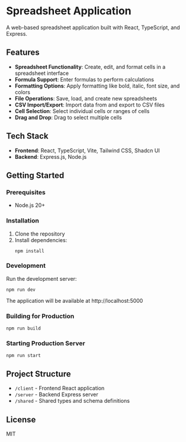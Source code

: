 
# Spreadsheet Application

A web-based spreadsheet application built with React, TypeScript, and Express.

## Features

- **Spreadsheet Functionality**: Create, edit, and format cells in a spreadsheet interface
- **Formula Support**: Enter formulas to perform calculations
- **Formatting Options**: Apply formatting like bold, italic, font size, and colors
- **File Operations**: Save, load, and create new spreadsheets
- **CSV Import/Export**: Import data from and export to CSV files
- **Cell Selection**: Select individual cells or ranges of cells
- **Drag and Drop**: Drag to select multiple cells

## Tech Stack

- **Frontend**: React, TypeScript, Vite, Tailwind CSS, Shadcn UI
- **Backend**: Express.js, Node.js

## Getting Started

### Prerequisites

- Node.js 20+

### Installation

1. Clone the repository
2. Install dependencies:
   ```
   npm install
   ```

### Development

Run the development server:

```
npm run dev
```

The application will be available at http://localhost:5000

### Building for Production

```
npm run build
```

### Starting Production Server

```
npm run start
```

## Project Structure

- `/client` - Frontend React application
- `/server` - Backend Express server
- `/shared` - Shared types and schema definitions

## License

MIT

